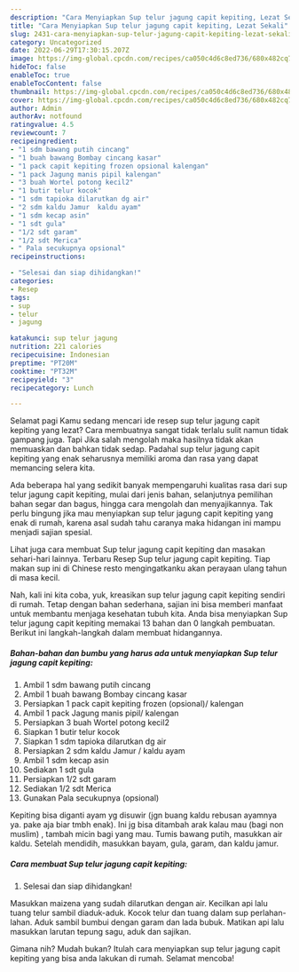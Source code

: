 ```yaml
---
description: "Cara Menyiapkan Sup telur jagung capit kepiting, Lezat Sekali"
title: "Cara Menyiapkan Sup telur jagung capit kepiting, Lezat Sekali"
slug: 2431-cara-menyiapkan-sup-telur-jagung-capit-kepiting-lezat-sekali
category: Uncategorized
date: 2022-06-29T17:30:15.207Z
image: https://img-global.cpcdn.com/recipes/ca050c4d6c8ed736/680x482cq70/sup-telur-jagung-capit-kepiting-foto-resep-utama.jpg
hideToc: false
enableToc: true
enableTocContent: false
thumbnail: https://img-global.cpcdn.com/recipes/ca050c4d6c8ed736/680x482cq70/sup-telur-jagung-capit-kepiting-foto-resep-utama.jpg
cover: https://img-global.cpcdn.com/recipes/ca050c4d6c8ed736/680x482cq70/sup-telur-jagung-capit-kepiting-foto-resep-utama.jpg
author: Admin
authorAv: notfound
ratingvalue: 4.5
reviewcount: 7
recipeingredient:
- "1 sdm bawang putih cincang"
- "1 buah bawang Bombay cincang kasar"
- "1 pack capit kepiting frozen opsional kalengan"
- "1 pack Jagung manis pipil kalengan"
- "3 buah Wortel potong kecil2"
- "1 butir telur kocok"
- "1 sdm tapioka dilarutkan dg air"
- "2 sdm kaldu Jamur  kaldu ayam"
- "1 sdm kecap asin"
- "1 sdt gula"
- "1/2 sdt garam"
- "1/2 sdt Merica"
- " Pala secukupnya opsional"
recipeinstructions:

- "Selesai dan siap dihidangkan!"
categories:
- Resep
tags:
- sup
- telur
- jagung

katakunci: sup telur jagung 
nutrition: 221 calories
recipecuisine: Indonesian
preptime: "PT20M"
cooktime: "PT32M"
recipeyield: "3"
recipecategory: Lunch

---
```



Selamat pagi Kamu sedang mencari ide resep sup telur jagung capit kepiting yang lezat? Cara membuatnya sangat tidak terlalu sulit namun tidak gampang juga. Tapi Jika salah mengolah maka hasilnya tidak akan memuaskan dan bahkan tidak sedap. Padahal sup telur jagung capit kepiting yang enak seharusnya memiliki aroma dan rasa yang dapat memancing selera kita.


Ada beberapa hal yang sedikit banyak mempengaruhi kualitas rasa dari sup telur jagung capit kepiting, mulai dari jenis bahan, selanjutnya pemilihan bahan segar dan bagus, hingga cara mengolah dan menyajikannya. Tak perlu bingung jika mau menyiapkan sup telur jagung capit kepiting yang enak di rumah, karena asal sudah tahu caranya maka hidangan ini mampu menjadi sajian spesial.

Lihat juga cara membuat Sup telur jagung capit kepiting dan masakan sehari-hari lainnya. Terbaru Resep Sup telur jagung capit kepiting. Tiap makan sup ini di Chinese resto mengingatkanku akan perayaan ulang tahun di masa kecil.


Nah, kali ini kita coba, yuk, kreasikan sup telur jagung capit kepiting sendiri di rumah. Tetap dengan bahan sederhana, sajian ini bisa memberi manfaat untuk membantu menjaga kesehatan tubuh kita. Anda bisa menyiapkan Sup telur jagung capit kepiting memakai 13 bahan dan 0 langkah pembuatan. Berikut ini langkah-langkah dalam membuat hidangannya.

<!--inarticleads1-->

##### Bahan-bahan dan bumbu yang harus ada untuk menyiapkan Sup telur jagung capit kepiting:

1. Ambil 1 sdm bawang putih cincang
1. Ambil 1 buah bawang Bombay cincang kasar
1. Persiapkan 1 pack capit kepiting frozen (opsional)/ kalengan
1. Ambil 1 pack Jagung manis pipil/ kalengan
1. Persiapkan 3 buah Wortel potong kecil2
1. Siapkan 1 butir telur kocok
1. Siapkan 1 sdm tapioka dilarutkan dg air
1. Persiapkan 2 sdm kaldu Jamur / kaldu ayam
1. Ambil 1 sdm kecap asin
1. Sediakan 1 sdt gula
1. Persiapkan 1/2 sdt garam
1. Sediakan 1/2 sdt Merica
1. Gunakan  Pala secukupnya (opsional)


Kepiting bisa diganti ayam yg disuwir (jgn buang kaldu rebusan ayamnya ya. pake aja biar tmbh enak). Ini jg bisa ditambah arak kalau mau (bagi non muslim) , tambah micin bagi yang mau. Tumis bawang putih, masukkan air kaldu. Setelah mendidih, masukkan bayam, gula, garam, dan kaldu jamur. 

<!--inarticleads2-->

##### Cara membuat Sup telur jagung capit kepiting:


1. Selesai dan siap dihidangkan!

Masukkan maizena yang sudah dilarutkan dengan air. Kecilkan api lalu tuang telur sambil diaduk-aduk. Kocok telur dan tuang dalam sup perlahan-lahan. Aduk sambil bumbui dengan garam dan lada bubuk. Matikan api lalu masukkan larutan tepung sagu, aduk dan sajikan. 

Gimana nih? Mudah bukan? Itulah cara menyiapkan sup telur jagung capit kepiting yang bisa anda lakukan di rumah. Selamat mencoba!

